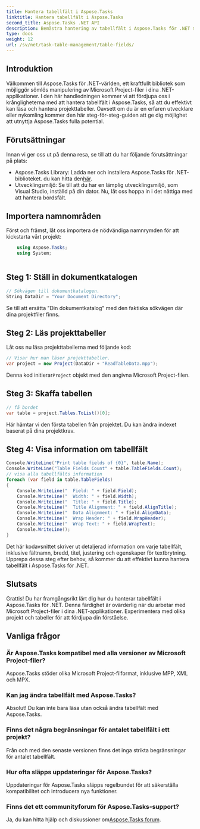 ```yaml
---
title: Hantera tabellfält i Aspose.Tasks
linktitle: Hantera tabellfält i Aspose.Tasks
second_title: Aspose.Tasks .NET API
description: Bemästra hantering av tabellfält i Aspose.Tasks för .NET med denna omfattande handledning. Lär dig att läsa, visa och ändra projekttabeller utan ansträngning.
type: docs
weight: 12
url: /sv/net/task-table-management/table-fields/
---
```

## Introduktion
Välkommen till Aspose.Tasks för .NET-världen, ett kraftfullt bibliotek som möjliggör sömlös manipulering av Microsoft Project-filer i dina .NET-applikationer. I den här handledningen kommer vi att fördjupa oss i krångligheterna med att hantera tabellfält i Aspose.Tasks, så att du effektivt kan läsa och hantera projekttabeller. Oavsett om du är en erfaren utvecklare eller nykomling kommer den här steg-för-steg-guiden att ge dig möjlighet att utnyttja Aspose.Tasks fulla potential.
## Förutsättningar
Innan vi ger oss ut på denna resa, se till att du har följande förutsättningar på plats:
-  Aspose.Tasks Library: Ladda ner och installera Aspose.Tasks för .NET-biblioteket. du kan hitta den[här](https://releases.aspose.com/tasks/net/).
- Utvecklingsmiljö: Se till att du har en lämplig utvecklingsmiljö, som Visual Studio, inställd på din dator.
Nu, låt oss hoppa in i det nättiga med att hantera bordsfält.
## Importera namnområden
Först och främst, låt oss importera de nödvändiga namnrymden för att kickstarta vårt projekt:
```csharp
    using Aspose.Tasks;
    using System;
    
```
## Steg 1: Ställ in dokumentkatalogen
```csharp
// Sökvägen till dokumentkatalogen.
String DataDir = "Your Document Directory";
```
Se till att ersätta "Din dokumentkatalog" med den faktiska sökvägen där dina projektfiler finns.
## Steg 2: Läs projekttabeller
Låt oss nu läsa projekttabellerna med följande kod:
```csharp
// Visar hur man läser projekttabeller.
var project = new Project(DataDir + "ReadTableData.mpp");
```
 Denna kod initierar`Project` objekt med den angivna Microsoft Project-filen.
## Steg 3: Skaffa tabellen
```csharp
// få bordet
var table = project.Tables.ToList()[0];
```
Här hämtar vi den första tabellen från projektet. Du kan ändra indexet baserat på dina projektkrav.
## Steg 4: Visa information om tabellfält
```csharp
Console.WriteLine("Print table fields of {0}", table.Name);
Console.WriteLine("Table Fields Count" + table.TableFields.Count);
// visa alla tabellfälts information
foreach (var field in table.TableFields)
{
    Console.WriteLine("  Field: " + field.Field);
    Console.WriteLine("  Width: " + field.Width);
    Console.WriteLine("  Title: " + field.Title);
    Console.WriteLine("  Title Alignment: " + field.AlignTitle);
    Console.WriteLine("  Data Alignment: " + field.AlignData);
    Console.WriteLine("  Wrap Header: " + field.WrapHeader);
    Console.WriteLine("  Wrap Text: " + field.WrapText);
    Console.WriteLine();
}
```
Det här kodavsnittet skriver ut detaljerad information om varje tabellfält, inklusive fältnamn, bredd, titel, justering och egenskaper för textbrytning.
Upprepa dessa steg efter behov, så kommer du att effektivt kunna hantera tabellfält i Aspose.Tasks för .NET.
## Slutsats
Grattis! Du har framgångsrikt lärt dig hur du hanterar tabellfält i Aspose.Tasks för .NET. Denna färdighet är ovärderlig när du arbetar med Microsoft Project-filer i dina .NET-applikationer. Experimentera med olika projekt och tabeller för att fördjupa din förståelse.
## Vanliga frågor
### Är Aspose.Tasks kompatibel med alla versioner av Microsoft Project-filer?
Aspose.Tasks stöder olika Microsoft Project-filformat, inklusive MPP, XML och MPX.
### Kan jag ändra tabellfält med Aspose.Tasks?
Absolut! Du kan inte bara läsa utan också ändra tabellfält med Aspose.Tasks.
### Finns det några begränsningar för antalet tabellfält i ett projekt?
Från och med den senaste versionen finns det inga strikta begränsningar för antalet tabellfält.
### Hur ofta släpps uppdateringar för Aspose.Tasks?
Uppdateringar för Aspose.Tasks släpps regelbundet för att säkerställa kompatibilitet och introducera nya funktioner.
### Finns det ett communityforum för Aspose.Tasks-support?
Ja, du kan hitta hjälp och diskussioner om[Aspose.Tasks forum](https://forum.aspose.com/c/tasks/15).